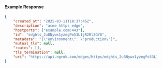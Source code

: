<!-- Code generated for API Clients. DO NOT EDIT. -->

#### Example Response

```json
{
	"created_at": "2025-03-11T18:37:45Z",
	"description": "acme https edge",
	"hostports": ["example.com:443"],
	"id": "edghts_2uBNywx1yzegPo53L1jR2RlZGYO",
	"metadata": "{\"environment\": \"production\"}",
	"mutual_tls": null,
	"routes": [],
	"tls_termination": null,
	"uri": "https://api.ngrok.com/edges/https/edghts_2uBNywx1yzegPo53L1jR2RlZGYO"
}
```
